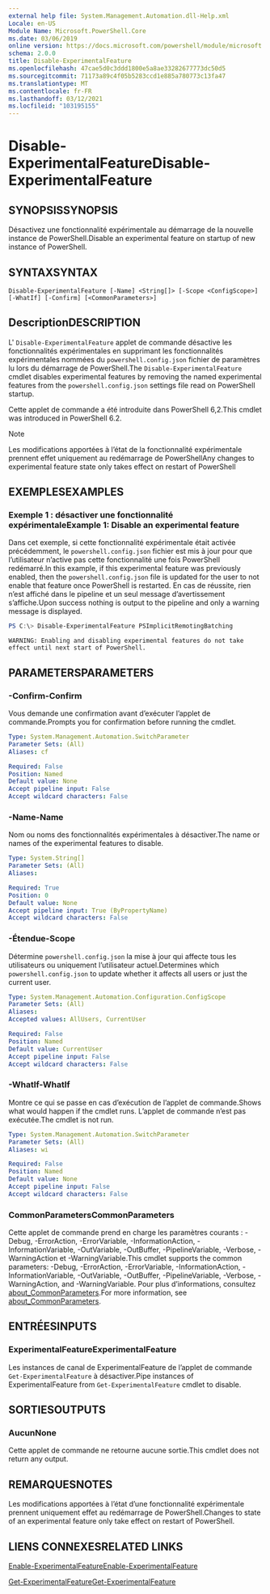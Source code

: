```yaml
---
external help file: System.Management.Automation.dll-Help.xml
Locale: en-US
Module Name: Microsoft.PowerShell.Core
ms.date: 03/06/2019
online version: https://docs.microsoft.com/powershell/module/microsoft.powershell.core/disable-experimentalfeature?view=powershell-7.2&WT.mc_id=ps-gethelp
schema: 2.0.0
title: Disable-ExperimentalFeature
ms.openlocfilehash: 47cae5d0c3ddd1800e5a8ae33282677773dc50d5
ms.sourcegitcommit: 71173a89c4f05b5283ccd1e885a780773c13fa47
ms.translationtype: MT
ms.contentlocale: fr-FR
ms.lasthandoff: 03/12/2021
ms.locfileid: "103195155"
---
```

# <span data-ttu-id="6a9af-102">Disable-ExperimentalFeature</span><span class="sxs-lookup"><span data-stu-id="6a9af-102">Disable-ExperimentalFeature</span></span>

## <span data-ttu-id="6a9af-103">SYNOPSIS</span><span class="sxs-lookup"><span data-stu-id="6a9af-103">SYNOPSIS</span></span>
<span data-ttu-id="6a9af-104">Désactivez une fonctionnalité expérimentale au démarrage de la nouvelle instance de PowerShell.</span><span class="sxs-lookup"><span data-stu-id="6a9af-104">Disable an experimental feature on startup of new instance of PowerShell.</span></span>

## <span data-ttu-id="6a9af-105">SYNTAX</span><span class="sxs-lookup"><span data-stu-id="6a9af-105">SYNTAX</span></span>

```
Disable-ExperimentalFeature [-Name] <String[]> [-Scope <ConfigScope>] [-WhatIf] [-Confirm] [<CommonParameters>]
```

## <span data-ttu-id="6a9af-106">Description</span><span class="sxs-lookup"><span data-stu-id="6a9af-106">DESCRIPTION</span></span>

<span data-ttu-id="6a9af-107">L' `Disable-ExperimentalFeature` applet de commande désactive les fonctionnalités expérimentales en supprimant les fonctionnalités expérimentales nommées du `powershell.config.json` fichier de paramètres lu lors du démarrage de PowerShell.</span><span class="sxs-lookup"><span data-stu-id="6a9af-107">The `Disable-ExperimentalFeature` cmdlet disables experimental features by removing the named experimental features from the `powershell.config.json` settings file read on PowerShell startup.</span></span>

<span data-ttu-id="6a9af-108">Cette applet de commande a été introduite dans PowerShell 6,2.</span><span class="sxs-lookup"><span data-stu-id="6a9af-108">This cmdlet was introduced in PowerShell 6.2.</span></span>

> [!NOTE]
> <span data-ttu-id="6a9af-109">Les modifications apportées à l’état de la fonctionnalité expérimentale prennent effet uniquement au redémarrage de PowerShell</span><span class="sxs-lookup"><span data-stu-id="6a9af-109">Any changes to experimental feature state only takes effect on restart of PowerShell</span></span>

## <span data-ttu-id="6a9af-110">EXEMPLES</span><span class="sxs-lookup"><span data-stu-id="6a9af-110">EXAMPLES</span></span>

### <span data-ttu-id="6a9af-111">Exemple 1 : désactiver une fonctionnalité expérimentale</span><span class="sxs-lookup"><span data-stu-id="6a9af-111">Example 1: Disable an experimental feature</span></span>

<span data-ttu-id="6a9af-112">Dans cet exemple, si cette fonctionnalité expérimentale était activée précédemment, le `powershell.config.json` fichier est mis à jour pour que l’utilisateur n’active pas cette fonctionnalité une fois PowerShell redémarré.</span><span class="sxs-lookup"><span data-stu-id="6a9af-112">In this example, if this experimental feature was previously enabled, then the `powershell.config.json` file is updated for the user to not enable that feature once PowerShell is restarted.</span></span>
<span data-ttu-id="6a9af-113">En cas de réussite, rien n’est affiché dans le pipeline et un seul message d’avertissement s’affiche.</span><span class="sxs-lookup"><span data-stu-id="6a9af-113">Upon success nothing is output to the pipeline and only a warning message is displayed.</span></span>

```powershell
PS C:\> Disable-ExperimentalFeature PSImplicitRemotingBatching
```

```Output
WARNING: Enabling and disabling experimental features do not take effect until next start of PowerShell.
```

## <span data-ttu-id="6a9af-114">PARAMETERS</span><span class="sxs-lookup"><span data-stu-id="6a9af-114">PARAMETERS</span></span>

### <span data-ttu-id="6a9af-115">-Confirm</span><span class="sxs-lookup"><span data-stu-id="6a9af-115">-Confirm</span></span>

<span data-ttu-id="6a9af-116">Vous demande une confirmation avant d’exécuter l’applet de commande.</span><span class="sxs-lookup"><span data-stu-id="6a9af-116">Prompts you for confirmation before running the cmdlet.</span></span>

```yaml
Type: System.Management.Automation.SwitchParameter
Parameter Sets: (All)
Aliases: cf

Required: False
Position: Named
Default value: None
Accept pipeline input: False
Accept wildcard characters: False
```

### <span data-ttu-id="6a9af-117">-Name</span><span class="sxs-lookup"><span data-stu-id="6a9af-117">-Name</span></span>

<span data-ttu-id="6a9af-118">Nom ou noms des fonctionnalités expérimentales à désactiver.</span><span class="sxs-lookup"><span data-stu-id="6a9af-118">The name or names of the experimental features to disable.</span></span>

```yaml
Type: System.String[]
Parameter Sets: (All)
Aliases:

Required: True
Position: 0
Default value: None
Accept pipeline input: True (ByPropertyName)
Accept wildcard characters: False
```

### <span data-ttu-id="6a9af-119">-Étendue</span><span class="sxs-lookup"><span data-stu-id="6a9af-119">-Scope</span></span>

<span data-ttu-id="6a9af-120">Détermine `powershell.config.json` la mise à jour qui affecte tous les utilisateurs ou uniquement l’utilisateur actuel.</span><span class="sxs-lookup"><span data-stu-id="6a9af-120">Determines which `powershell.config.json` to update whether it affects all users or just the current user.</span></span>

```yaml
Type: System.Management.Automation.Configuration.ConfigScope
Parameter Sets: (All)
Aliases:
Accepted values: AllUsers, CurrentUser

Required: False
Position: Named
Default value: CurrentUser
Accept pipeline input: False
Accept wildcard characters: False
```

### <span data-ttu-id="6a9af-121">-WhatIf</span><span class="sxs-lookup"><span data-stu-id="6a9af-121">-WhatIf</span></span>

<span data-ttu-id="6a9af-122">Montre ce qui se passe en cas d’exécution de l’applet de commande.</span><span class="sxs-lookup"><span data-stu-id="6a9af-122">Shows what would happen if the cmdlet runs.</span></span>
<span data-ttu-id="6a9af-123">L’applet de commande n’est pas exécutée.</span><span class="sxs-lookup"><span data-stu-id="6a9af-123">The cmdlet is not run.</span></span>

```yaml
Type: System.Management.Automation.SwitchParameter
Parameter Sets: (All)
Aliases: wi

Required: False
Position: Named
Default value: None
Accept pipeline input: False
Accept wildcard characters: False
```

### <span data-ttu-id="6a9af-124">CommonParameters</span><span class="sxs-lookup"><span data-stu-id="6a9af-124">CommonParameters</span></span>

<span data-ttu-id="6a9af-125">Cette applet de commande prend en charge les paramètres courants : -Debug, -ErrorAction, -ErrorVariable, -InformationAction, -InformationVariable, -OutVariable, -OutBuffer, -PipelineVariable, -Verbose, -WarningAction et -WarningVariable.</span><span class="sxs-lookup"><span data-stu-id="6a9af-125">This cmdlet supports the common parameters: -Debug, -ErrorAction, -ErrorVariable, -InformationAction, -InformationVariable, -OutVariable, -OutBuffer, -PipelineVariable, -Verbose, -WarningAction, and -WarningVariable.</span></span> <span data-ttu-id="6a9af-126">Pour plus d’informations, consultez [about_CommonParameters](http://go.microsoft.com/fwlink/?LinkID=113216).</span><span class="sxs-lookup"><span data-stu-id="6a9af-126">For more information, see [about_CommonParameters](http://go.microsoft.com/fwlink/?LinkID=113216).</span></span>

## <span data-ttu-id="6a9af-127">ENTRÉES</span><span class="sxs-lookup"><span data-stu-id="6a9af-127">INPUTS</span></span>

### <span data-ttu-id="6a9af-128">ExperimentalFeature</span><span class="sxs-lookup"><span data-stu-id="6a9af-128">ExperimentalFeature</span></span>

<span data-ttu-id="6a9af-129">Les instances de canal de ExperimentalFeature de l’applet de commande `Get-ExperimentalFeature` à désactiver.</span><span class="sxs-lookup"><span data-stu-id="6a9af-129">Pipe instances of ExperimentalFeature from `Get-ExperimentalFeature` cmdlet to disable.</span></span>

## <span data-ttu-id="6a9af-130">SORTIES</span><span class="sxs-lookup"><span data-stu-id="6a9af-130">OUTPUTS</span></span>

### <span data-ttu-id="6a9af-131">Aucun</span><span class="sxs-lookup"><span data-stu-id="6a9af-131">None</span></span>

<span data-ttu-id="6a9af-132">Cette applet de commande ne retourne aucune sortie.</span><span class="sxs-lookup"><span data-stu-id="6a9af-132">This cmdlet does not return any output.</span></span>

## <span data-ttu-id="6a9af-133">REMARQUES</span><span class="sxs-lookup"><span data-stu-id="6a9af-133">NOTES</span></span>

<span data-ttu-id="6a9af-134">Les modifications apportées à l’état d’une fonctionnalité expérimentale prennent uniquement effet au redémarrage de PowerShell.</span><span class="sxs-lookup"><span data-stu-id="6a9af-134">Changes to state of an experimental feature only take effect on restart of PowerShell.</span></span>

## <span data-ttu-id="6a9af-135">LIENS CONNEXES</span><span class="sxs-lookup"><span data-stu-id="6a9af-135">RELATED LINKS</span></span>

[<span data-ttu-id="6a9af-136">Enable-ExperimentalFeature</span><span class="sxs-lookup"><span data-stu-id="6a9af-136">Enable-ExperimentalFeature</span></span>](Enable-ExperimentalFeature.md)

[<span data-ttu-id="6a9af-137">Get-ExperimentalFeature</span><span class="sxs-lookup"><span data-stu-id="6a9af-137">Get-ExperimentalFeature</span></span>](Get-ExperimentalFeature.md)

